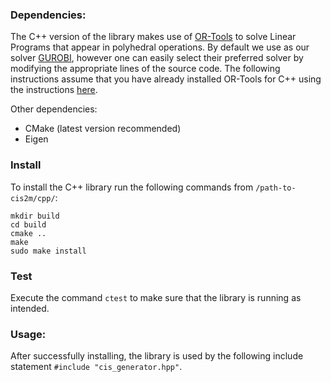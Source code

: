 ### Dependencies:
The C++ version of the library makes use of [OR-Tools](https://developers.google.com/optimization) to solve Linear Programs that appear in polyhedral operations. By default we use as our solver [GUROBI](https://www.gurobi.com), however one can easily select their preferred solver by modifying the appropriate lines of the source code. The following instructions assume that you have already installed OR-Tools for C++ using the instructions [here](https://developers.google.com/optimization/install/cpp).

Other dependencies:
* CMake (latest version recommended)
* Eigen

### Install
To install the C++ library run the following commands from `/path-to-cis2m/cpp/`:
```
mkdir build
cd build
cmake ..
make
sudo make install
```

### Test
Execute the command `ctest` to make sure that the library is running as intended. 

### Usage:
After successfully installing, the library is used by the following include statement `#include "cis_generator.hpp"`.